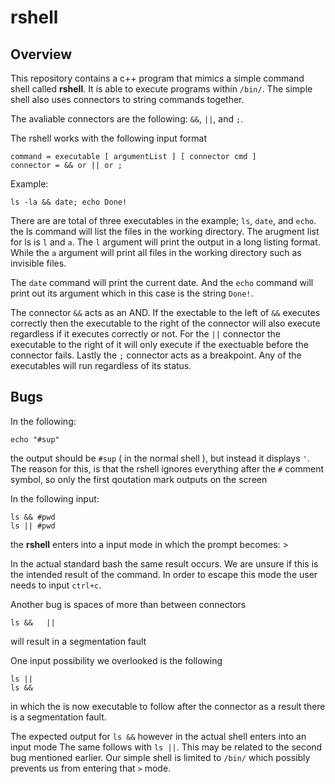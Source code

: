 # rshell

## Overview

This repository contains a c++ program that mimics a simple command shell called **rshell**. It is able to execute programs within `/bin/`.
The simple shell also uses connectors to string commands together.

The avaliable connectors are the following: `&&`, `||`, and `;`.

The rshell works with the following input format
    
    command = executable [ argumentList ] [ connector cmd ]
    connector = && or || or ;

Example: 

    ls -la && date; echo Done!

There are are total of three executables in the example; `ls`, `date`, and `echo`.
the ls command will list the files in the working directory. The arugment list for ls
is `l` and `a`. The `l` argument will print the output in a long listing format. While
the `a` argument will print all files in the working directory such as invisible files.

The `date` command will print the current date. And the `echo` command will print out its argument
which in this case is the string `Done!`.

The connector `&&` acts as an AND. If the exectable to the left of `&&` executes correctly then
the executable to the right of the connector will also execute regardless if it executes correctly
or not. For the `||` connector the executable to the right of it will only execute if the exectuable
before the connector fails. Lastly the `;` connector acts as a breakpoint. Any of the executables 
will run regardless of its status.


## Bugs

In the following:

    echo "#sup"

the output should be `#sup` ( in the normal shell ), but instead it displays `'`. The reason for this, is that the rshell
ignores everything after the `#` comment symbol, so only the first qoutation mark outputs on the screen


In the following input:

    ls && #pwd
    ls || #pwd

the **rshell** enters into a input mode in which the prompt becomes:
    >

In the actual standard bash the same result occurs. We are unsure if this is 
the intended result of the command. In order to escape this mode the user needs
to input `ctrl+c`.


Another bug is spaces of more than between connectors

    ls &&   ||

will result in a segmentation fault

One input possibility we overlooked is the following

    ls ||
    ls &&

in which the is now executable to follow after the connector
as a result there is a segmentation fault.

The expected output for `ls &&` however in the actual shell enters into an input mode
The same follows with `ls ||`. This may be related to the second bug mentioned earlier.
Our simple shell is limited to `/bin/` which possibly prevents us from entering that `>` mode.
